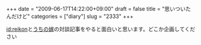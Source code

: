 +++
date = "2009-06-17T14:22:00+09:00"
draft = false
title = "思いついたんだけど"
categories = ["diary"]
slug = "2333"
+++

<a href="http://d.hatena.ne.jp/reikon" target="_blank">id:reikon</a>と<a href="http://aki-tect.petit.cc/" target="_blank">うちの嫁</a>の対談記事をやると面白いと思います。どこか企画してください
